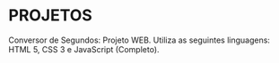# PROJETOS

Conversor de Segundos: Projeto WEB. Utiliza as seguintes linguagens: HTML 5, CSS 3 e JavaScript (Completo).
